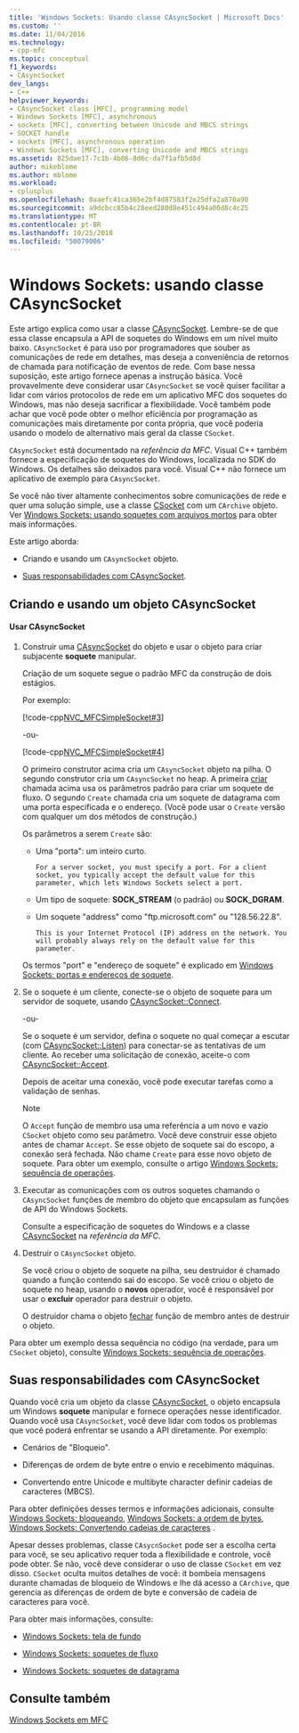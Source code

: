```yaml
---
title: 'Windows Sockets: Usando classe CAsyncSocket | Microsoft Docs'
ms.custom: ''
ms.date: 11/04/2016
ms.technology:
- cpp-mfc
ms.topic: conceptual
f1_keywords:
- CAsyncSocket
dev_langs:
- C++
helpviewer_keywords:
- CAsyncSocket class [MFC], programming model
- Windows Sockets [MFC], asynchronous
- sockets [MFC], converting between Unicode and MBCS strings
- SOCKET handle
- sockets [MFC], asynchronous operation
- Windows Sockets [MFC], converting Unicode and MBCS strings
ms.assetid: 825dae17-7c1b-4b86-8d6c-da7f1afb5d8d
author: mikeblome
ms.author: mblome
ms.workload:
- cplusplus
ms.openlocfilehash: 0aaefc41ca365e2bf4d87583f2e25dfa2a870a90
ms.sourcegitcommit: a9dcbcc85b4c28eed280d8e451c494a00d8c4c25
ms.translationtype: MT
ms.contentlocale: pt-BR
ms.lasthandoff: 10/25/2018
ms.locfileid: "50079006"
---
```

# <a name="windows-sockets-using-class-casyncsocket"></a>Windows Sockets: usando classe CAsyncSocket

Este artigo explica como usar a classe [CAsyncSocket](../mfc/reference/casyncsocket-class.md). Lembre-se de que essa classe encapsula a API de soquetes do Windows em um nível muito baixo. `CAsyncSocket` é para uso por programadores que souber as comunicações de rede em detalhes, mas deseja a conveniência de retornos de chamada para notificação de eventos de rede. Com base nessa suposição, este artigo fornece apenas a instrução básica. Você provavelmente deve considerar usar `CAsyncSocket` se você quiser facilitar a lidar com vários protocolos de rede em um aplicativo MFC dos soquetes do Windows, mas não deseja sacrificar a flexibilidade. Você também pode achar que você pode obter o melhor eficiência por programação as comunicações mais diretamente por conta própria, que você poderia usando o modelo de alternativo mais geral da classe `CSocket`.

`CAsyncSocket` está documentado na *referência da MFC*. Visual C++ também fornece a especificação de soquetes do Windows, localizada no SDK do Windows. Os detalhes são deixados para você. Visual C++ não fornece um aplicativo de exemplo para `CAsyncSocket`.

Se você não tiver altamente conhecimentos sobre comunicações de rede e quer uma solução simple, use a classe [CSocket](../mfc/reference/csocket-class.md) com um `CArchive` objeto. Ver [Windows Sockets: usando soquetes com arquivos mortos](../mfc/windows-sockets-using-sockets-with-archives.md) para obter mais informações.

Este artigo aborda:

- Criando e usando um `CAsyncSocket` objeto.

- [Suas responsabilidades com CAsyncSocket](#_core_your_responsibilities_with_casyncsocket).

##  <a name="_core_creating_and_using_a_casyncsocket_object"></a> Criando e usando um objeto CAsyncSocket

#### <a name="to-use-casyncsocket"></a>Usar CAsyncSocket

1. Construir uma [CAsyncSocket](../mfc/reference/casyncsocket-class.md) do objeto e usar o objeto para criar subjacente **soquete** manipular.

   Criação de um soquete segue o padrão MFC da construção de dois estágios.

   Por exemplo:

   [!code-cpp[NVC_MFCSimpleSocket#3](../mfc/codesnippet/cpp/windows-sockets-using-class-casyncsocket_1.cpp)]

     -ou-

   [!code-cpp[NVC_MFCSimpleSocket#4](../mfc/codesnippet/cpp/windows-sockets-using-class-casyncsocket_2.cpp)]

   O primeiro construtor acima cria um `CAsyncSocket` objeto na pilha. O segundo construtor cria um `CAsyncSocket` no heap. A primeira [criar](../mfc/reference/casyncsocket-class.md#create) chamada acima usa os parâmetros padrão para criar um soquete de fluxo. O segundo `Create` chamada cria um soquete de datagrama com uma porta especificada e o endereço. (Você pode usar o `Create` versão com qualquer um dos métodos de construção.)

   Os parâmetros a serem `Create` são:

   - Uma "porta": um inteiro curto.

         For a server socket, you must specify a port. For a client socket, you typically accept the default value for this parameter, which lets Windows Sockets select a port.

   - Um tipo de soquete: **SOCK_STREAM** (o padrão) ou **SOCK_DGRAM**.

   - Um soquete "address" como "ftp.microsoft.com" ou "128.56.22.8".

         This is your Internet Protocol (IP) address on the network. You will probably always rely on the default value for this parameter.

   Os termos "port" e "endereço de soquete" é explicado em [Windows Sockets: portas e endereços de soquete](../mfc/windows-sockets-ports-and-socket-addresses.md).

1. Se o soquete é um cliente, conecte-se o objeto de soquete para um servidor de soquete, usando [CAsyncSocket::Connect](../mfc/reference/casyncsocket-class.md#connect).

     -ou-

   Se o soquete é um servidor, defina o soquete no qual começar a escutar (com [CAsyncSocket::Listen](../mfc/reference/casyncsocket-class.md#listen)) para conectar-se as tentativas de um cliente. Ao receber uma solicitação de conexão, aceite-o com [CAsyncSocket::Accept](../mfc/reference/casyncsocket-class.md#accept).

   Depois de aceitar uma conexão, você pode executar tarefas como a validação de senhas.

    > [!NOTE]
    >  O `Accept` função de membro usa uma referência a um novo e vazio `CSocket` objeto como seu parâmetro. Você deve construir esse objeto antes de chamar `Accept`. Se esse objeto de soquete sai do escopo, a conexão será fechada. Não chame `Create` para esse novo objeto de soquete. Para obter um exemplo, consulte o artigo [Windows Sockets: sequência de operações](../mfc/windows-sockets-sequence-of-operations.md).

1. Executar as comunicações com os outros soquetes chamando o `CAsyncSocket` funções de membro do objeto que encapsulam as funções de API do Windows Sockets.

   Consulte a especificação de soquetes do Windows e a classe [CAsyncSocket](../mfc/reference/casyncsocket-class.md) na *referência da MFC*.

1. Destruir o `CAsyncSocket` objeto.

   Se você criou o objeto de soquete na pilha, seu destruidor é chamado quando a função contendo sai do escopo. Se você criou o objeto de soquete no heap, usando o **novos** operador, você é responsável por usar o **excluir** operador para destruir o objeto.

   O destruidor chama o objeto [fechar](../mfc/reference/casyncsocket-class.md#close) função de membro antes de destruir o objeto.

Para obter um exemplo dessa sequência no código (na verdade, para um `CSocket` objeto), consulte [Windows Sockets: sequência de operações](../mfc/windows-sockets-sequence-of-operations.md).

##  <a name="_core_your_responsibilities_with_casyncsocket"></a> Suas responsabilidades com CAsyncSocket

Quando você cria um objeto da classe [CAsyncSocket](../mfc/reference/casyncsocket-class.md), o objeto encapsula um Windows **soquete** manipular e fornece operações nesse identificador. Quando você usa `CAsyncSocket`, você deve lidar com todos os problemas que você poderá enfrentar se usando a API diretamente. Por exemplo:

- Cenários de "Bloqueio".

- Diferenças de ordem de byte entre o envio e recebimento máquinas.

- Convertendo entre Unicode e multibyte character definir cadeias de caracteres (MBCS).

Para obter definições desses termos e informações adicionais, consulte [Windows Sockets: bloqueando](../mfc/windows-sockets-blocking.md), [Windows Sockets: a ordem de bytes](../mfc/windows-sockets-byte-ordering.md), [Windows Sockets: Convertendo cadeias de caracteres](../mfc/windows-sockets-converting-strings.md) .

Apesar desses problemas, classe `CAsycnSocket` pode ser a escolha certa para você, se seu aplicativo requer toda a flexibilidade e controle, você pode obter. Se não, você deve considerar o uso de classe `CSocket` em vez disso. `CSocket` oculta muitos detalhes de você: it bombeia mensagens durante chamadas de bloqueio de Windows e lhe dá acesso a `CArchive`, que gerencia as diferenças de ordem de byte e conversão de cadeia de caracteres para você.

Para obter mais informações, consulte:

- [Windows Sockets: tela de fundo](../mfc/windows-sockets-background.md)

- [Windows Sockets: soquetes de fluxo](../mfc/windows-sockets-stream-sockets.md)

- [Windows Sockets: soquetes de datagrama](../mfc/windows-sockets-datagram-sockets.md)

## <a name="see-also"></a>Consulte também

[Windows Sockets em MFC](../mfc/windows-sockets-in-mfc.md)


